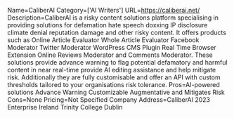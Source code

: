 Name=CaliberAI
Category=['AI Writers']
URL=https://caliberai.net/
Description=CaliberAI is a risky content solutions platform specialising in providing solutions for defamation hate speech doxxing IP disclosure climate denial reputation damage and other risky content. It offers products such as Online Article Evaluator Whole Article Evaluator Facebook Moderator Twitter Moderator WordPress CMS Plugin Real Time Browser Extension Online Reviews Moderator and Comments Moderator. These solutions provide advance warning to flag potential defamatory and harmful content in near real-time provide AI editing assistance and help mitigate risk. Additionally they are fully customisable and offer an API with custom thresholds tailored to your organisations risk tolerance.
Pros=AI-powered solutions Advance Warning Customizable Augmentative and Mitigates Risk
Cons=None
Pricing=Not Specified
Company Address=CaliberAI 2023 Enterprise Ireland Trinity College Dublin
